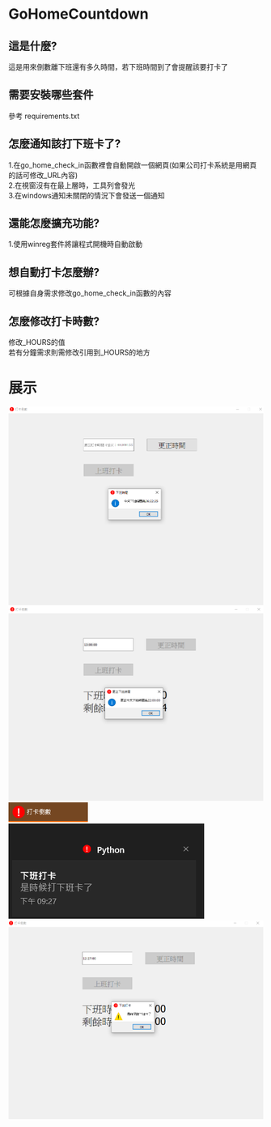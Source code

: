 # GoHomeCountdown
## 這是什麼?
這是用來倒數離下班還有多久時間，若下班時間到了會提醒該要打卡了


## 需要安裝哪些套件
參考 requirements.txt  

## 怎麼通知該打下班卡了?
1.在go_home_check_in函數裡會自動開啟一個網頁(如果公司打卡系統是用網頁的話可修改_URL內容)  
2.在視窗沒有在最上層時，工具列會發光  
3.在windows通知未關閉的情況下會發送一個通知

## 還能怎麼擴充功能?
1.使用winreg套件將讓程式開機時自動啟動

## 想自動打卡怎麼辦?
可根據自身需求修改go_home_check_in函數的內容

## 怎麼修改打卡時數?
修改_HOURS的值  
若有分鐘需求則需修改引用到_HOURS的地方

# 展示
![](example1.PNG)
![](example2.PNG)
![](example3.PNG)
![](example4.Png)
![](example5.PNG)
